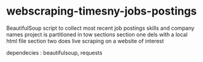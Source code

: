 # webscraping-timesny-jobs-postings
BeautifulSoup script to collect most recent job postings skills and company names 
project is partitioned in tow sections 
section one dels with a local html file 
section two does live scraping on a website of interest 

dependecies : beautifulsoup, requests
